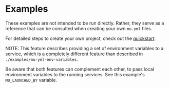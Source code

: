 # Examples
These examples are not intended to be run directly.  Rather, they serve as a reference that can be consulted when creating your own `mu.yml` files.

For detailed steps to create your own project, check out the [quickstart](https://github.com/stelligent/mu/wiki/Quickstart#steps).

NOTE: This feature describes providing a set of environment variables to a service,
which is a completely different feature than described in `./examples/mu-yml-env-variables`.  

Be aware that both features can complement each other, to pass local environment variables to the running services.
See this example's `MU_LAUNCHED_BY` variable.
